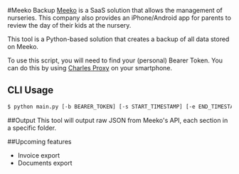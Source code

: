 #Meeko Backup
[Meeko](http://www.meeko.pro) is a SaaS solution that allows the management of nurseries. This company also provides an iPhone/Android app for 
parents to review the day of their kids at the nursery.

This tool is a Python-based solution that creates a backup of all data stored on Meeko.

To use this script, you will need to find your (personal) Bearer Token. You can do this by using [Charles Proxy](
http://www.charlesproxy.com) on your smartphone. 

## CLI Usage
```bash
$ python main.py [-b BEARER_TOKEN] [-s START_TIMESTAMP] [-e END_TIMESTAMP]
```

##Output
This tool will output raw JSON from Meeko's API, each section in a specific folder.

##Upcoming features
- Invoice export
- Documents export
